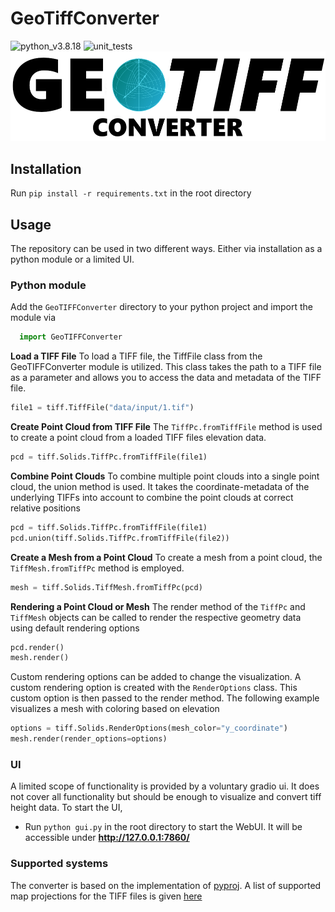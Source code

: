 # GeoTiffConverter
![python_v3.8.18](https://img.shields.io/badge/Python-3.8.18-green)
![unit_tests](https://github.com/SvenPfiffner/GeoTiffConverter/actions/workflows/python-app.yml/badge.svg?branch=main)
![Banner](https://github.com/SvenPfiffner/GeoTiffConverter/blob/main/geotiff.png?raw=true)

## Installation
Run ```pip install -r requirements.txt``` in the root directory

## Usage
The repository can be used in two different ways. Either via installation as a python module or a limited UI.
### Python module
Add the ```GeoTIFFConverter``` directory to your python project and import the module via
```python
  import GeoTIFFConverter
```
**Load a TIFF File**
To load a TIFF file, the TiffFile class from the GeoTIFFConverter module is utilized. This class takes the path to a TIFF file as a parameter and allows you to access the data and metadata of the TIFF file.
```python
file1 = tiff.TiffFile("data/input/1.tif")
```

**Create Point Cloud from TIFF File**
The ```TiffPc.fromTiffFile``` method is used to create a point cloud from a loaded TIFF files elevation data.
```python
pcd = tiff.Solids.TiffPc.fromTiffFile(file1)
```

**Combine Point Clouds**
To combine multiple point clouds into a single point cloud, the union method is used. It takes the coordinate-metadata of the underlying TIFFs into account to combine the point clouds at correct relative positions
```python
pcd = tiff.Solids.TiffPc.fromTiffFile(file1)
pcd.union(tiff.Solids.TiffPc.fromTiffFile(file2))
```

**Create a Mesh from a Point Cloud**
To create a mesh from a point cloud, the ```TiffMesh.fromTiffPc``` method is employed.
```python
mesh = tiff.Solids.TiffMesh.fromTiffPc(pcd)
```

**Rendering a Point Cloud or Mesh**
The render method of the ```TiffPc``` and ```TiffMesh``` objects can be called to render the respective geometry data using default rendering options
```python
pcd.render()
mesh.render()
```
Custom rendering options can be added to change the visualization. A custom rendering option is created with the ```RenderOptions``` class. This custom option is then passed to the render method. The following example visualizes a mesh with coloring based on elevation
```python
options = tiff.Solids.RenderOptions(mesh_color="y_coordinate")
mesh.render(render_options=options)
```

### UI
A limited scope of functionality is provided by a voluntary gradio ui. It does not cover all functionality but should be enough to visualize and convert tiff height data. To start the UI,
- Run ```python gui.py``` in the root directory to start the WebUI. It will be accessible under **http://127.0.0.1:7860/**

### Supported systems
The converter is based on the implementation of [pyproj](https://pypi.org/project/pyproj/). A list of supported map projections for the TIFF files is given [here](https://proj.org/en/9.3/operations/projections/index.html)